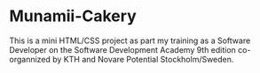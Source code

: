 # Munamii-Cakery
This is a mini HTML/CSS project as part my training as a Software Developer on the Software Development Academy 9th edition co-organnized by KTH and Novare Potential Stockholm/Sweden.
